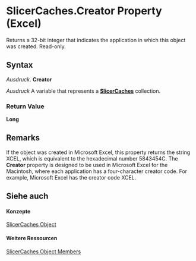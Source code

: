 
# SlicerCaches.Creator Property (Excel)

Returns a 32-bit integer that indicates the application in which this object was created. Read-only.


## Syntax

 _Ausdruck_. **Creator**

 _Ausdruck_ A variable that represents a **[SlicerCaches](d6097f70-cdc7-3be7-575c-cf43a0765e10.md)** collection.


### Return Value

 **Long**


## Remarks

If the object was created in Microsoft Excel, this property returns the string XCEL, which is equivalent to the hexadecimal number 5843454C. The  **Creator** property is designed to be used in Microsoft Excel for the Macintosh, where each application has a four-character creator code. For example, Microsoft Excel has the creator code XCEL.


## Siehe auch


#### Konzepte


[SlicerCaches Object](d6097f70-cdc7-3be7-575c-cf43a0765e10.md)
#### Weitere Ressourcen


[SlicerCaches Object Members](http://msdn.microsoft.com/library/a84c1677-4061-baa1-0562-de07983ac68b%28Office.15%29.aspx)